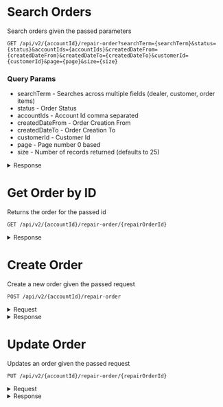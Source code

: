 # Search Orders

Search orders given the passed parameters
```
GET /api/v2/{accountId}/repair-order?searchTerm={searchTerm}&status={status}&accountIds={accountIds}&createdDateFrom={createdDateFrom}&createdDateTo={createdDateTo}&customerId={customerId}&page={page}&size={size}
```

### Query Params
* searchTerm - Searches across multiple fields (dealer, customer, order items)
* status - Order Status
* accountIds - Account Id comma separated
* createdDateFrom - Order Creation From
* createdDateTo - Order Creation To
* customerId - Customer Id
* page - Page number 0 based
* size - Number of records returned (defaults to 25)
<details><summary>Response</summary>

```json
{
  "last": false,
  "totalElements": 13,
  "totalPages": 2,
  "size": 7,
  "number": 0,
  "sort": null,
  "first": true,
  "numberOfElements": 7,
  "content": [
    {
        "id": 1008225,
        "number": "0303456-4",
        "status": "New",
        "creationDate": 1545147084414,
        "updateDate": 1545147085764,
        "dealer": {
            "id": 394,
            "name": "Dealer Xyz",
            "status": "Active"
        },
        "advisor": {
            "id": 3056,
            "firstName": "Administrator",
            "lastName": "TruVideo",
            "mobileNumber": "7813253414",
            "email": "admin@truvideo.com",
            "status": "Approved",
            "title": "",
            "dealers": [
                {
                    "id": 394,
                    "name": "Dealer Xyz",
                    "status": "Active"
                }
            ]
        },
        "customer": {
            "id": 1021597,
            "firstName": "John",
            "lastName": "D",
            "mobileNumber": "+5493516650948",
            "mobileStatus": "Valid",
            "email": "jd@gmail.com"
        }
    }
  ]
}
```
</details>

# Get Order by ID

Returns the order for the passed id
```
GET /api/v2/{accountId}/repair-order/{repairOrderId}
```
<details><summary>Response</summary>

```json
{
    "id": 1008225,
    "number": "0303456-4",
    "status": "New",
    "creationDate": 1545147084414,
    "updateDate": 1545147085764,
    "dealer": {
        "id": 394,
        "name": "Dealer Xyz",
        "status": "Active"
    },
    "advisor": {
        "id": 3056,
        "firstName": "Administrator",
        "lastName": "TruVideo",
        "mobileNumber": "7813253414",
        "email": "admin@truvideo.com",
        "status": "Approved",
        "title": "",
        "dealers": [
            {
                "id": 394,
                "name": "Dealer Xyz",
                "status": "Active"
            }
        ]
    },
    "customer": {
        "id": 1021597,
        "firstName": "John",
        "lastName": "D",
        "mobileNumber": "+5493516650948",
        "mobileStatus": "Valid",
        "email": "jd@gmail.com"
    }
}
```
</details>


# Create Order

Create a new order given the passed request
```
POST /api/v2/{accountId}/repair-order
```
<details><summary>Request</summary>

```json
{
	"number":"0303456-4",
	"customerName":"John",
	"customerLastName":"D",
	"mobileNumber":"+5493516650948",
	"email":"jd@gmail.com",
	"sendNotifications":true
}

```
</details>

<details><summary>Response</summary>

```json
{
    "id": 1008225,
    "number": "0303456-4",
    "status": "New",
    "creationDate": 1545147084414,
    "updateDate": 1545147085764,
    "dealer": {
        "id": 394,
        "name": "Dealer Xyz",
        "status": "Active"
    },
    "advisor": {
        "id": 3056,
        "firstName": "Administrator",
        "lastName": "TruVideo",
        "mobileNumber": "7813253414",
        "email": "admin@truvideo.com",
        "status": "Approved",
        "title": "",
        "dealers": [
            {
                "id": 394,
                "name": "Dealer Xyz",
                "status": "Active"
            }
        ]
    },
    "customer": {
        "id": 1021597,
        "firstName": "John",
        "lastName": "D",
        "mobileNumber": "+5493516650948",
        "mobileStatus": "Valid",
        "email": "jd@gmail.com"
    }
}
```
</details>

# Update Order

Updates an order given the passed request
```
PUT /api/v2/{accountId}/repair-order/{repairOrderId}
```
<details><summary>Request</summary>

```json
{
	"number":"0303456-4",
	"customerName":"John",
	"customerLastName":"D",
	"mobileNumber":"+5493516650948",
	"email":"jd@gmail.com",
	"sendNotifications":true
}

```
</details>

<details><summary>Response</summary>

```json
{
    "id": 1008225,
    "number": "0303456-4",
    "status": "New",
    "creationDate": 1545147084414,
    "updateDate": 1545147085764,
    "dealer": {
        "id": 394,
        "name": "Dealer Xyz",
        "status": "Active"
    },
    "advisor": {
        "id": 3056,
        "firstName": "Administrator",
        "lastName": "TruVideo",
        "mobileNumber": "7813253414",
        "email": "admin@truvideo.com",
        "status": "Approved",
        "title": "",
        "dealers": [
            {
                "id": 394,
                "name": "Dealer Xyz",
                "status": "Active"
            }
        ]
    },
    "customer": {
        "id": 1021597,
        "firstName": "John",
        "lastName": "D",
        "mobileNumber": "+5493516650948",
        "mobileStatus": "Valid",
        "email": "jd@gmail.com"
    }
}
```
</details>